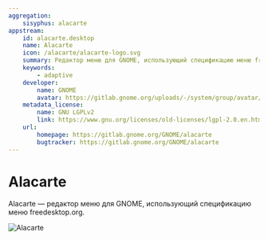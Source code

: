 ```yaml
---
aggregation:
    sisyphus: alacarte
appstream:
    id: alacarte.desktop
    name: Alacarte
    icon: /alacarte/alacarte-logo.svg
    summary: Редактор меню для GNOME, использующий спецификацию меню freedesktop.org.
    keywords: 
        - adaptive
    developer: 
        name: GNOME
        avatar: https://gitlab.gnome.org/uploads/-/system/group/avatar/8/gnomelogo.png?width=48
    metadata_license: 
        name: GNU LGPLv2
        link: https://www.gnu.org/licenses/old-licenses/lgpl-2.0.en.html
    url: 
        homepage: https://gitlab.gnome.org/GNOME/alacarte
        bugtracker: https://gitlab.gnome.org/GNOME/alacarte
---
```




# Alacarte

Alacarte — редактор меню для GNOME, использующий спецификацию меню freedesktop.org.

![Alacarte](/alacarte/alacarte-1.png)

<!--@include: @apps/_parts/install/content-repo.md-->